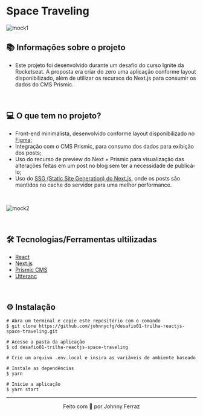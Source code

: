 # Space Traveling

![mock1](https://user-images.githubusercontent.com/59613054/132603274-1279f3d1-9f9e-4851-bf26-90ee52a639ff.png)

## 📚 Informações sobre o projeto

* Este projeto foi desenvolvido durante um desafio do curso Ignite da Rocketseat. A proposta era criar do zero uma aplicação conforme layout disponibilizado, além de utilizar os recursos do Next.js para consumir os dados do CMS Prismic.

&nbsp;

## 💻 O que tem no projeto?

* Front-end minimalista, desenvolvido conforme layout disponibilizado no [Figma](https://www.figma.com/file/gXDhk0fWnlTuiu0DfPBbZ9/Desafios-M%C3%B3dulo-3-ReactJS?node-id=0%3A1);
* Integração com o CMS Prismic, para consumo dos dados para exibição dos posts;
* Uso do recurso de preview do Next + Prismic para visualização das alterações feitas em um post no blog sem ter a necessidade de publicá-lo;
* Uso do [SSG (Static Site Generation) do Next.js](https://nextjs.org/docs/basic-features/pages#static-generation-recommended), onde os posts são mantidos no cache do servidor para uma melhor performance.

&nbsp;

![mock2](https://user-images.githubusercontent.com/59613054/136301388-2ce415ba-8bf8-4159-926b-9143e86bf8e4.png)

&nbsp;

## 🛠️ Tecnologias/Ferramentas ultilizadas

* [React](https://pt-br.reactjs.org/E)
* [Next.js](https://nextjs.org/)
* [Prismic CMS](https://prismic.io/)
* [Utteranc](https://utteranc.es/)

&nbsp;

## ⚙️ Instalação
```
# Abra um terminal e copie este repositório com o comando
$ git clone https://github.com/johnnycfg/desafio01-trilha-reactjs-space-traveling.git
```

```
# Acesse a pasta da aplicação
$ cd desafio01-trilha-reactjs-space-traveling

# Crie um arquivo .env.local e insira as variáveis de ambiente baseado

# Instale as dependências
$ yarn

# Inicie a aplicação
$ yarn start
```

---

<p align="center">Feito com 💙 por Johnny Ferraz</p>


